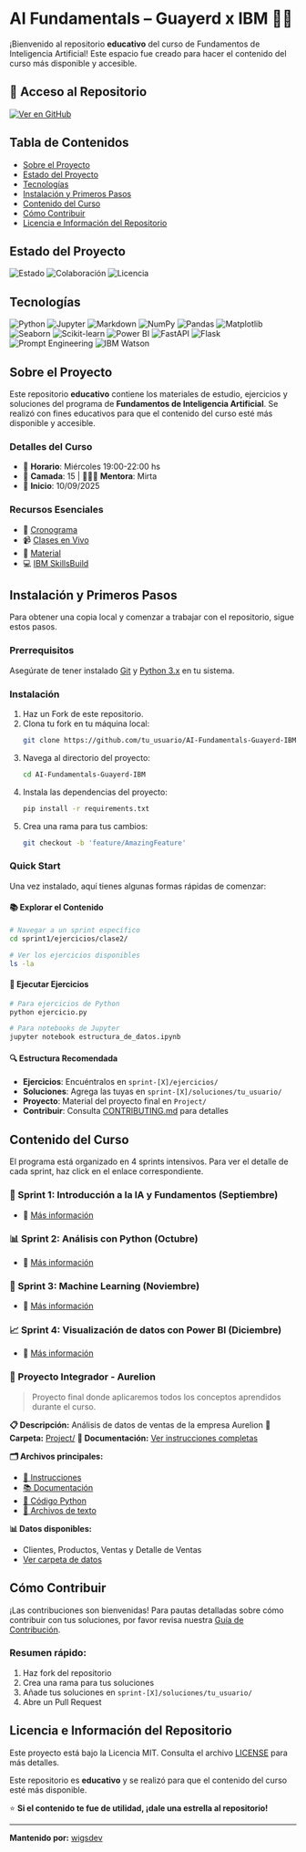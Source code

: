 # AI Fundamentals – Guayerd x IBM 🧠🤖

¡Bienvenido al repositorio **educativo** del curso de Fundamentos de Inteligencia Artificial! Este espacio fue creado para hacer el contenido del curso más disponible y accesible.

## 🔗 Acceso al Repositorio

[![Ver en GitHub](https://img.shields.io/badge/Ver%20en%20GitHub-181717?style=for-the-badge&logo=github&logoColor=white)](https://github.com/wigsdev/AI-Fundamentals-Guayerd-IBM)

## Tabla de Contenidos

- [Sobre el Proyecto](#sobre-el-proyecto)
- [Estado del Proyecto](#estado-del-proyecto)
- [Tecnologías](#tecnologías)
- [Instalación y Primeros Pasos](#instalación-y-primeros-pasos)
- [Contenido del Curso](#contenido-del-curso)
- [Cómo Contribuir](#cómo-contribuir)
- [Licencia e Información del Repositorio](#licencia-e-información-del-repositorio)

## Estado del Proyecto

![Estado](https://img.shields.io/badge/Estado-1era%20Demo-blue?style=for-the-badge) ![Colaboración](https://img.shields.io/badge/Colaboración-Bienvenida-brightgreen?style=for-the-badge) ![Licencia](https://img.shields.io/badge/Licencia-MIT-blue?style=for-the-badge)

## Tecnologías

![Python](https://img.shields.io/badge/Python-3776AB?style=for-the-badge&logo=python&logoColor=white)
![Jupyter](https://img.shields.io/badge/Jupyter-F37626?style=for-the-badge&logo=jupyter&logoColor=white)
![Markdown](https://img.shields.io/badge/Markdown-000000?style=for-the-badge&logo=markdown&logoColor=white)
![NumPy](https://img.shields.io/badge/NumPy-013243?style=for-the-badge&logo=numpy&logoColor=white)
![Pandas](https://img.shields.io/badge/Pandas-150458?style=for-the-badge&logo=pandas&logoColor=white)
![Matplotlib](https://img.shields.io/badge/Matplotlib-3776AB?style=for-the-badge&logo=matplotlib&logoColor=white)
![Seaborn](https://img.shields.io/badge/Seaborn-3776AB?style=for-the-badge&logo=seaborn&logoColor=white)
![Scikit-learn](https://img.shields.io/badge/Scikit--learn-F7931E?style=for-the-badge&logo=scikit-learn&logoColor=white)
![Power BI](https://img.shields.io/badge/Power%20BI-F2C811?style=for-the-badge&logo=powerbi&logoColor=black)
![FastAPI](https://img.shields.io/badge/FastAPI-009688?style=for-the-badge&logo=fastapi&logoColor=white)
![Flask](https://img.shields.io/badge/Flask-000000?style=for-the-badge&logo=flask&logoColor=white)
![Prompt Engineering](https://img.shields.io/badge/Prompt%20Engineering-4D4D4D?style=for-the-badge&logo=openai&logoColor=white)
![IBM Watson](https://img.shields.io/badge/IBM%20Watson-BE95FF?style=for-the-badge&logo=ibmwatson&logoColor=white)

## Sobre el Proyecto

Este repositorio **educativo** contiene los materiales de estudio, ejercicios y soluciones del programa de **Fundamentos de Inteligencia Artificial**. Se realizó con fines educativos para que el contenido del curso esté más disponible y accesible.

### Detalles del Curso

- 📆 **Horario**: Miércoles 19:00-22:00 hs
- 👥 **Camada**: 15 | 👩🏻‍🏫 **Mentora**: Mirta
- 📅 **Inicio**: 10/09/2025

### Recursos Esenciales

- 🎯 [Cronograma](https://docs.google.com/spreadsheets/d/1oZELgmgs1avtfWPebpx-lHdy0llN-RzT4l9DOu9SJsw/edit?gid=1204621847#gid=1204621847)
- 📹 [Clases en Vivo](https://meet.google.com/npy-znnx-jfk)
- 📂 [Material](https://drive.google.com/drive/folders/1TNZnY25ROuJX_mSkKEq9Nl5lV3D8WvfT?usp=sharing)
- 💻 [IBM SkillsBuild](https.www.guayerd.com/ibm-ia/sbplan2025)

## Instalación y Primeros Pasos

Para obtener una copia local y comenzar a trabajar con el repositorio, sigue estos pasos.

### Prerrequisitos

Asegúrate de tener instalado [Git](https://git-scm.com/) y [Python 3.x](https://www.python.org/downloads/) en tu sistema.

### Instalación

1.  Haz un Fork de este repositorio.
2.  Clona tu fork en tu máquina local:
    ```sh
    git clone https://github.com/tu_usuario/AI-Fundamentals-Guayerd-IBM.git
    ```
3.  Navega al directorio del proyecto:
    ```sh
    cd AI-Fundamentals-Guayerd-IBM
    ```
4.  Instala las dependencias del proyecto:
    ```sh
    pip install -r requirements.txt
    ```
5.  Crea una rama para tus cambios:
    ```sh
    git checkout -b 'feature/AmazingFeature'
    ```

### Quick Start

Una vez instalado, aquí tienes algunas formas rápidas de comenzar:

#### 📚 Explorar el Contenido
```bash
# Navegar a un sprint específico
cd sprint1/ejercicios/clase2/

# Ver los ejercicios disponibles
ls -la
```

#### 🚀 Ejecutar Ejercicios
```bash
# Para ejercicios de Python
python ejercicio.py

# Para notebooks de Jupyter
jupyter notebook estructura_de_datos.ipynb
```

#### 🔍 Estructura Recomendada
- **Ejercicios**: Encuéntralos en `sprint-[X]/ejercicios/`
- **Soluciones**: Agrega las tuyas en `sprint-[X]/soluciones/tu_usuario/`
- **Proyecto**: Material del proyecto final en `Project/`
- **Contribuir**: Consulta [CONTRIBUTING.md](CONTRIBUTING.md) para detalles

## Contenido del Curso

El programa está organizado en 4 sprints intensivos. Para ver el detalle de cada sprint, haz click en el enlace correspondiente.

### 🌱 Sprint 1: Introducción a la IA y Fundamentos (Septiembre)
- 📂 [Más información](./sprint1/README.md)

### 📊 Sprint 2: Análisis con Python (Octubre)
- 📂 [Más información](./sprint2/README.md)

### 🤖 Sprint 3: Machine Learning (Noviembre)
- 📂 [Más información](./sprint3/README.md)

### 📈 Sprint 4: Visualización de datos con Power BI (Diciembre)
- 📂 [Más información](./sprint4/README.md)

### 🚀 Proyecto Integrador - Aurelion
> Proyecto final donde aplicaremos todos los conceptos aprendidos durante el curso.

**📋 Descripción:** Análisis de datos de ventas de la empresa Aurelion
**📁 Carpeta:** [Project/](./Project/)
**📖 Documentación:** [Ver instrucciones completas](./Project/instrucciones.md)

**🗂️ Archivos principales:**
- [📄 Instrucciones](./Project/instrucciones.md)
- [📚 Documentación](./Project/Documentación.md) 
- [🐍 Código Python](./Project/programa.py)
- [📝 Archivos de texto](./Project/textos.py)

**📊 Datos disponibles:**
- Clientes, Productos, Ventas y Detalle de Ventas
- [Ver carpeta de datos](./Project/Aurelion/)

## Cómo Contribuir

¡Las contribuciones son bienvenidas! Para pautas detalladas sobre cómo contribuir con tus soluciones, por favor revisa nuestra [Guía de Contribución](CONTRIBUTING.md).

### Resumen rápido:
1. Haz fork del repositorio
2. Crea una rama para tus soluciones
3. Añade tus soluciones en `sprint-[X]/soluciones/tu_usuario/`
4. Abre un Pull Request

## Licencia e Información del Repositorio

Este proyecto está bajo la Licencia MIT. Consulta el archivo [LICENSE](LICENSE) para más detalles.

Este repositorio es **educativo** y se realizó para que el contenido del curso esté más disponible.

⭐ **Si el contenido te fue de utilidad, ¡dale una estrella al repositorio!**

---

**Mantenido por:** [wigsdev](https://github.com/wigsdev)